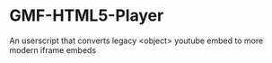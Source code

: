 GMF-HTML5-Player
================

An userscript that converts legacy &lt;object> youtube embed to more modern iframe embeds
